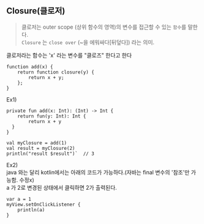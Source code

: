 ## Closure(클로저)

>클로저는 outer scope (상위 함수의 영역)의 변수를 접근할 수 있는 `함수`를 말한다.  
`Closure` 는 `close over` (~을 에워싸다[뒤덮다]) 라는 의미.

클로저라는 함수는 'x' 라는 변수를 "클로즈" 한다고 한다
```
function add(x) {
    return function closure(y) {
        return x + y;
    };
}
```

Ex1)
```
private fun add(x: Int): (Int) -> Int {
    return fun(y: Int): Int {
        return x + y
  }
}

val myClosure = add(1)
val result = myClosure(2)
println("result $result")`  // 3
```

Ex2)  
java 와는 달리 kotlin에서는 아래의 코드가 가능하다.(자바는 final 변수의 '참조'만 가능함. 수정x)  
a 가 2로 변경된 상태에서 클릭하면 2가 출력된다.
```
var a = 1
myView.setOnClickListener {
    println(a)
}
```








